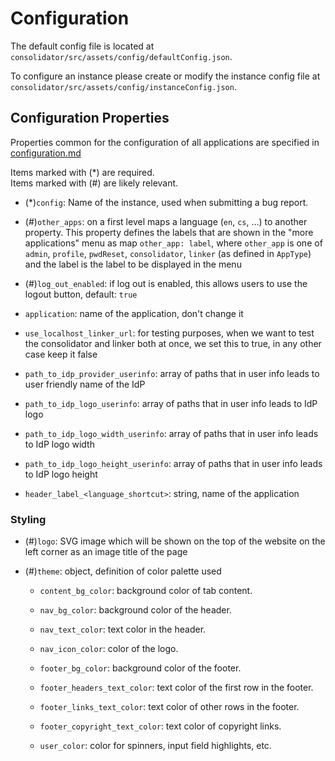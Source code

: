 # Configuration

The default config file is located at `consolidator/src/assets/config/defaultConfig.json`.

To configure an instance please create or modify the instance config file at `consolidator/src/assets/config/instanceConfig.json`.

## Configuration Properties
Properties common for the configuration of all applications are specified in [configuration.md](configuration.md)

Items marked with (*) are required.\
Items marked with (#) are likely relevant.

- (*)`config`: Name of the instance, used when submitting a bug report.

- (#)`other_apps`: on a first level maps a language (`en`, `cs`, …) to another property. This property defines the labels that are shown in the "more applications" menu as map `other_app: label`, where `other_app` is one of `admin`, `profile`, `pwdReset`, `consolidator`, `linker` (as defined in `AppType`) and the label is the label to be displayed in the menu

- (#)`log_out_enabled`: if log out is enabled, this allows users to use the logout button, default: `true`

- `application`: name of the application, don't change it

- `use_localhost_linker_url`: for testing purposes, when we want to test the consolidator and linker both at once, we set this to true, in any other case keep it false

- `path_to_idp_provider_userinfo`: array of paths that in user info leads to user friendly name of the IdP

- `path_to_idp_logo_userinfo`: array of paths that in user info leads to IdP logo

- `path_to_idp_logo_width_userinfo`: array of paths that in user info leads to IdP logo width

- `path_to_idp_logo_height_userinfo`: array of paths that in user info leads to IdP logo height

- `header_label_<language_shortcut>`: string, name of the application

### Styling

- (#)`logo`: SVG image which will be shown on the top of the website on the left corner as an image title of the page

- (#)`theme`: object, definition of color palette used

  - `content_bg_color`: background color of tab content.

  - `nav_bg_color`: background color of the header.

  - `nav_text_color`: text color in the header.

  - `nav_icon_color`: color of the logo.

  - `footer_bg_color`: background color of the footer.

  - `footer_headers_text_color`: text color of the first row in the footer.

  - `footer_links_text_color`: text color of other rows in the footer.

  - `footer_copyright_text_color`: text color of copyright links.

  - `user_color`: color for spinners, input field highlights, etc.


